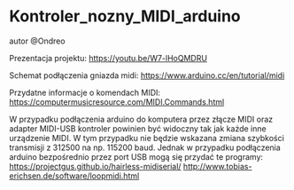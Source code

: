 # Kontroler_nozny_MIDI_arduino
 autor @Ondreo
 
Prezentacja projektu:
https://youtu.be/W7-lHoQMDRU
 
Schemat podłączenia gniazda midi:
https://www.arduino.cc/en/tutorial/midi

Przydatne informacje o komendach MIDI:
https://computermusicresource.com/MIDI.Commands.html

W przypadku podłączenia arduino do komputera przez złącze MIDI oraz adapter MIDI-USB kontroler powinien być widoczny tak jak każde inne urządzenie MIDI. W tym przypadku nie będzie wskazana zmiana szybkości transmisji z 312500 na np. 115200 baud.
Jednak w przypadku podłączenia arduino bezpośrednio przez port USB mogą się przydać te programy:
https://projectgus.github.io/hairless-midiserial/
http://www.tobias-erichsen.de/software/loopmidi.html
